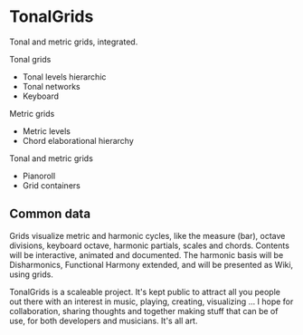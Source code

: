 # TonalGrids
Tonal and metric grids, integrated.

Tonal grids
- Tonal levels hierarchic
- Tonal networks
- Keyboard

Metric grids
- Metric levels
- Chord elaborational hierarchy

Tonal and metric grids
- Pianoroll
- Grid containers

## Common data
Grids visualize metric and harmonic cycles, like the measure (bar), octave divisions, keyboard octave, harmonic partials, scales and chords. Contents will be interactive, animated and documented. The harmonic basis will be Disharmonics, Functional Harmony extended, and will be presented as Wiki, using grids.

TonalGrids is a scaleable project. It's kept public to attract all you people out there with an interest in music, playing, creating, visualizing ... I hope for collaboration, sharing thoughts and together making stuff that can be of use, for both developers and musicians. It's all art.
